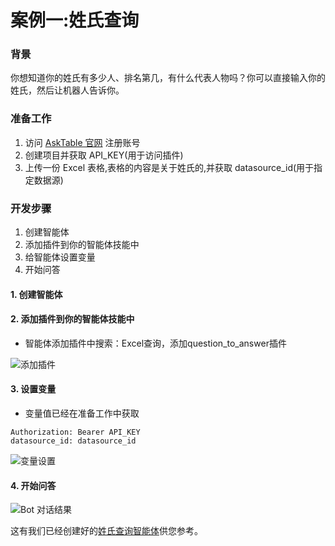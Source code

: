 # 案例一:姓氏查询

### 背景

你想知道你的姓氏有多少人、排名第几，有什么代表人物吗？你可以直接输入你的姓氏，然后让机器人告诉你。

### 准备工作

1. 访问 [AskTable 官网](https://cloud.asktable.com/) 注册账号
2. 创建项目并获取 API_KEY(用于访问插件)
3. 上传一份 Excel 表格,表格的内容是关于姓氏的,并获取 datasource_id(用于指定数据源)

### 开发步骤
1. 创建智能体
2. 添加插件到你的智能体技能中
3. 给智能体设置变量
4. 开始问答

#### 1. 创建智能体

#### 2. 添加插件到你的智能体技能中

- 智能体添加插件中搜索：Excel查询，添加question_to_answer插件


<div className="img-center large">
  <img src="/img/asktable/coze_add_plugin.png" alt="添加插件" />
</div>


#### 3. 设置变量 

- 变量值已经在准备工作中获取

```
Authorization: Bearer API_KEY
datasource_id: datasource_id
```

<div className="img-center large">
  <img src="/img/asktable/coze_set_variable.png" alt="变量设置" />
</div> 

#### 4. 开始问答

<div className="img-center medium">
  <img src="/img/asktable/coze_bot_result.png" alt="Bot 对话结果" />
</div>


这有我们已经创建好的[姓氏查询智能体](https://www.coze.cn/s/iDJdudyN/)供您参考。